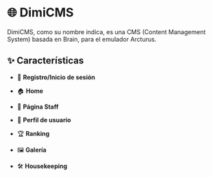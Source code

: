 # 🌐 DimiCMS

DimiCMS, como su nombre indica, es una CMS (Content Management System) basada en Brain, para el emulador Arcturus.

## ✨ Características

- 🔐 **Registro/Inicio de sesión**  

- 🏠 **Home**  

- 👥 **Página Staff**  

- 🧑 **Perfil de usuario**  

- 🏆 **Ranking**  

- 🖼️ **Galería**  

- 🛠️ **Housekeeping**  
